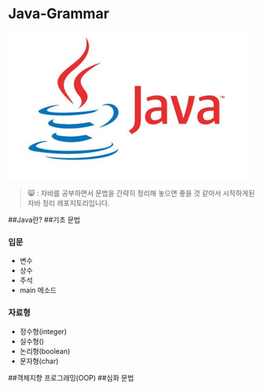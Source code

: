 Java-Grammar
==========
![자바](./img/java.jpg)
> 😸 : 자바를 공부하면서 문법을 간략히 정리해 놓으면 좋을 것 같아서 
시작하게된 자바 정리 레포지토리입니다.  
  
##Java란?
##기초 문법
### 입문
* 변수
* 상수
* 주석
* main 메소드

### 자료형
* 정수형(integer)
* 실수형()
* 논리형(boolean)
* 문자형(char)

##객체지향 프로그래밍(OOP)
##심화 문법